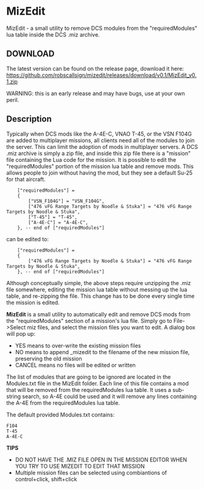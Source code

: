 # MizEdit
MizEdit - a small utility to remove DCS modules from the "requiredModules" lua table inside the DCS .miz archive.

## DOWNLOAD
The latest version can be found on the release page, download it here:
https://github.com/robscallsign/mizedit/releases/download/v0.1/MizEdit_v0.1.zip

WARNING: this is an early release and may have bugs, use at your own peril.

## Description
Typically when DCS mods like the A-4E-C, VNAO T-45, or the VSN F104G are added to multiplayer missions, all clients need all of the modules to join the server. This can limit the adoption of mods in multiplayer servers.  A DCS .miz archive is simply a zip file, and inside this zip file there is a "mission" file containing the Lua code for the mission.  It is possible to edit the "requiredModules" portion of the mission lua table and remove mods.  This allows people to join without having the mod, but they see a default Su-25 for that aircraft.

```
    ["requiredModules"] = 
    {
        ["VSN_F104G"] = "VSN_F104G",
        ["476 vFG Range Targets by Noodle & Stuka"] = "476 vFG Range Targets by Noodle & Stuka",
        ["T-45"] = "T-45",
        ["A-4E-C"] = "A-4E-C",
    }, -- end of ["requiredModules"]
```

can be edited to:

```
    ["requiredModules"] = 
    {        
        ["476 vFG Range Targets by Noodle & Stuka"] = "476 vFG Range Targets by Noodle & Stuka",
    }, -- end of ["requiredModules"]
```

Although conceptually simple, the above steps require unzipping the .miz file somewhere, editing the mission lua table without messing up the lua table, and re-zipping the file.  This change has to be done every single time the mission is edited.

**MizEdit** is a small utility to automatically edit and remove DCS mods from the "requiredModules" section of a mission's lua file.  Simply go to File->Select miz files, and select the mission files you want to edit.  A dialog box will pop up:

- YES means to over-write the existing mission files
- NO means to append _mizedit to the filename of the new mission file, preserving the old mission
- CANCEL means no files will be edited or written

The list of modules that are going to be ignored are located in the Modules.txt file in the MizEdit folder.  Each line of this file contains a mod that will be removed from the requiredModules lua table.  It uses a sub-string search, so A-4E could be used and it will remove any lines containing the A-4E from the requiredModules lua table.

The default provided Modules.txt contains:

```
F104
T-45
A-4E-C
```

**TIPS**
- DO NOT HAVE THE .MIZ FILE OPEN IN THE MISSION EDITOR WHEN YOU TRY TO USE MIZEDIT TO EDIT THAT MISSION
- Multiple mission files can be selected using combiantions of control+click, shift+click
